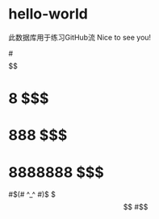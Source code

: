 # hello-world
此数据库用于练习GitHub流
Nice to see you!
     
#$$$$$$$$$$$$$$$$$$
#     8         $$$
#    888        $$$
#  8888888      $$$
#$(# ^_^ #)$    $$$
#$$$$$$$$$$$$$$$$$$
